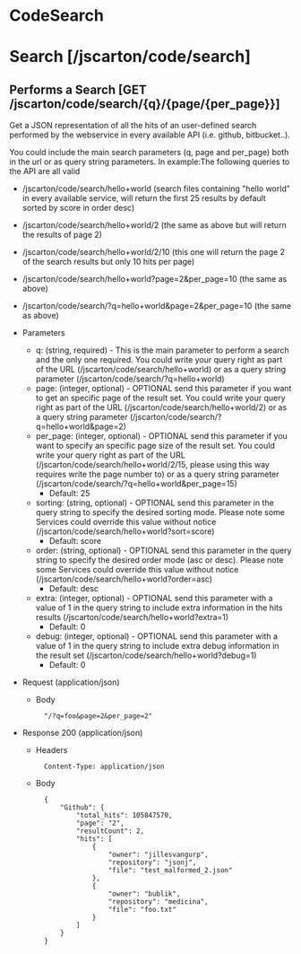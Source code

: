 # CodeSearch

# Search [/jscarton/code/search]

## Performs a Search [GET /jscarton/code/search/{q}/{page/{per_page}}]
Get a JSON representation of all the hits of an user-defined search performed by the webservice in every available API (i.e. github, bitbucket..).

You could include the main search parameters (q, page and per_page) both in the url or as query string parameters. In example:The following queries to the API are all valid

* /jscarton/code/search/hello+world (search files containing "hello world" in every available service, will return the first 25 results by default sorted by score in order desc)

* /jscarton/code/search/hello+world/2 (the same as above but will return the results of page 2)

* /jscarton/code/search/hello+world/2/10 (this one will return the page 2 of the search results but only 10 hits per page)

* /jscarton/code/search/hello+world?page=2&per_page=10 (the same as above)

* /jscarton/code/search/?q=hello+world&page=2&per_page=10 (the same as above)

+ Parameters
    + q: (string, required) - This is the main parameter to perform a search and the only one required. You could write your query right as part of the URL (/jscarton/code/search/hello+world) or as a query string parameter (/jscarton/code/search/?q=hello+world)
    + page: (integer, optional) - OPTIONAL send this parameter if you want to get an specific page of the result set. You could write your query right as part of the URL (/jscarton/code/search/hello+world/2) or as a query string parameter (/jscarton/code/search/?q=hello+world&page=2)
    + per_page: (integer, optional) - OPTIONAL send this parameter if you want to specify an specific page size of the result set. You could write your query right as part of the URL (/jscarton/code/search/hello+world/2/15, please using this way requires write the page number to) or as a query string parameter (/jscarton/code/search/?q=hello+world&per_page=15)
        + Default: 25
    + sorting: (string, optional) -  OPTIONAL send this parameter in the query string to specify the desired sorting mode. Please note some Services could override this value without notice (/jscarton/code/search/hello+world?sort=score)
        + Default: score
    + order: (string, optional) -  OPTIONAL send this parameter in the query string to specify the desired order mode (asc or desc). Please note some Services could override this value without notice (/jscarton/code/search/hello+world?order=asc)
        + Default: desc
    + extra: (integer, optional) -  OPTIONAL send this parameter with a value of 1 in the query string to include extra information in the hits results (/jscarton/code/search/hello+world?extra=1)
        + Default: 0
    + debug: (integer, optional) -  OPTIONAL send this parameter with a value of 1 in the query string to include extra debug information in the result set (/jscarton/code/search/hello+world?debug=1)
        + Default: 0

+ Request (application/json)
    + Body

            "/?q=foo&page=2&per_page=2"

+ Response 200 (application/json)
    + Headers

            Content-Type: application/json
    + Body

            {
                "Github": {
                    "total_hits": 105847570,
                    "page": "2",
                    "resultCount": 2,
                    "hits": [
                        {
                            "owner": "jillesvangurp",
                            "repository": "jsonj",
                            "file": "test_malformed_2.json"
                        },
                        {
                            "owner": "bublik",
                            "repository": "medicina",
                            "file": "foo.txt"
                        }
                    ]
                }
            }